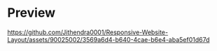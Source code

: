 <h1> Preview </h1>


https://github.com/Jithendra0001/Responsive-Website-Layout/assets/90025002/3569a6d4-b640-4cae-b6e4-aba5ef01d67d

